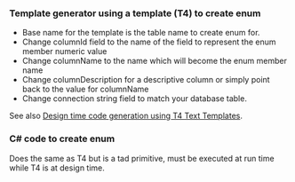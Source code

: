 ﻿### Template generator using a template (T4) to create enum
- Base name for the template is the table name to create enum for.
- Change columnId field to the name of the field to represent the enum member numeric value
- Change columnName to the name which will become the enum member name
- Change columnDescription for a descriptive column or simply point back to the value for columnName
- Change connection string field to match your database table.

See also [Design time code generation using T4 Text Templates](https://docs.microsoft.com/en-us/visualstudio/modeling/design-time-code-generation-by-using-t4-text-templates?view=vs-2019).
### C# code to create enum
Does the same as T4 but is a tad primitive, must be executed at run time while T4 is at design time.